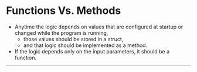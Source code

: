 # Functions Vs. Methods

- Anytime the logic depends on values that are configured at startup or changed while the program is running, 
  - those values should be stored in a struct, 
  - and that logic should be implemented as a method.
- If the logic depends only on the input parameters, it should be a function.

---

